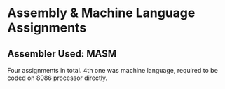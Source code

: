# Assembly & Machine Language Assignments

## Assembler Used: MASM

Four assignments in total. 4th one was machine language, required to be coded on 8086 processor directly.